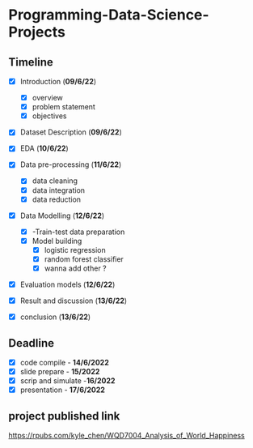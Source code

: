 # Programming-Data-Science-Projects



## Timeline
- [x] Introduction (**09/6/22**)
    - [x] overview
    - [x] problem statement
    - [x] objectives

- [x] Dataset Description (**09/6/22**)
- [x] EDA (**10/6/22**)

- [x] Data pre-processing (**11/6/22**)
    - [x] data cleaning
    - [x] data integration
    - [x] data reduction 

- [x] Data Modelling (**12/6/22**)
    - [x] -Train-test data preparation
    - [x] Model building
         - [x] logistic regression
         - [x] random forest classifier
         - [x] wanna add other ?
- [x] Evaluation models (**12/6/22**)

- [x] Result and discussion (**13/6/22**)

- [x] conclusion (**13/6/22**)

## Deadline 
- [x] code compile - __14/6/2022__
- [x] slide prepare - __15/2022__
- [x] scrip and simulate -__16/2022__
- [x] presentation - __17/6/2022__

## project published link

https://rpubs.com/kyle_chen/WQD7004_Analysis_of_World_Happiness



